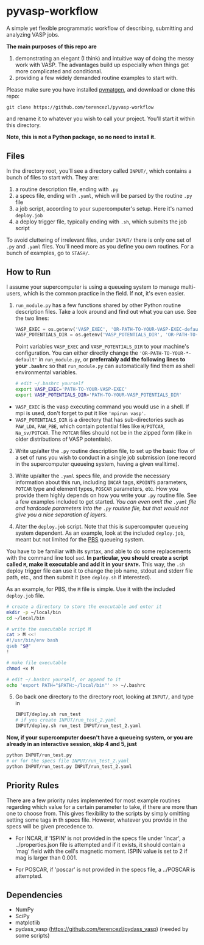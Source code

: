 pyvasp-workflow
===============

A simple yet flexible programmatic workflow of describing, submitting and analyzing VASP jobs.

**The main purposes of this repo are**

1. demonstrating an elegant (I think) and intuitive way of doing the messy work with VASP. The advantages build up especially when things get more complicated and conditional.
2. providing a few widely demanded routine examples to start with.

Please make sure you have installed [pymatgen](http://pymatgen.org/), and download or clone this repo:

    git clone https://github.com/terencezl/pyvasp-workflow

and rename it to whatever you wish to call your project. You'll start it within this directory.

**Note, this is not a Python package, so no need to install it.**

Files
-----

In the directory root, you'll see a directory called `INPUT/`, which contains a bunch of files to start with. They are:

1. a routine description file, ending with `.py`
2. a specs file, ending with `.yaml`, which will be parsed by the routine `.py` file
3. a job script, according to your supercomputer's setup. Here it's named `deploy.job`
4. a deploy trigger file, typically ending with `.sh`, which submits the job script

To avoid cluttering of irrelevant files, under `INPUT/` there is only one set of `.py` and `.yaml` files. You'll need more as you define you own routines. For a bunch of examples, go to `STASH/`.

How to Run
----------

I assume your supercomputer is using a queueing system to manage multi-users, which is the common practice in the field. If not, it's even easier.

1. `run_module.py` has a few functions shared by other Python routine description files. Take a look around and find out what you can use. See the two lines:

   ```python
   VASP_EXEC = os.getenv('VASP_EXEC', 'OR-PATH-TO-YOUR-VASP-EXEC-default')
   VASP_POTENTIALS_DIR = os.getenv('VASP_POTENTIALS_DIR', 'OR-PATH-TO-YOUR-VASP_POTENTIALS_DIR-default')
   ```

   Point variables `VASP_EXEC` and `VASP_POTENTIALS_DIR` to your machine's configuration. You can either directly change the `'OR-PATH-TO-YOUR-*-default'` in `run_module.py`, or **preferrably add the following lines to your `.bashrc`** so that `run_module.py` can automatically find them as shell environmental variables.

   ```bash
   # edit ~/.bashrc yourself
   export VASP_EXEC='PATH-TO-YOUR-VASP-EXEC'
   export VASP_POTENTIALS_DIR='PATH-TO-YOUR-VASP_POTENTIALS_DIR'
   ```

  * `VASP_EXEC` is the vasp executing command you would use in a shell. If mpi is used, don't forget to put it like `'mpirun vasp'`.
  * `VASP_POTENTIALS_DIR` is a directory that has sub-directories such as `PAW_LDA`, `PAW_PBE`, which contain potential files like `H/POTCAR`, `Na_sv/POTCAR`. The `POTCAR` files should not be in the zipped form (like in older distributions of VASP potentials).

2. Write up/alter the `.py` routine description file, to set up the basic flow of a set of runs you wish to conduct in a single job submission (one record in the supercomputer queueing system, having a given walltime).

3. Write up/alter the `.yaml` specs file, and provide the necessary information about this run, including `INCAR` tags, `KPOINTS` parameters, `POTCAR` type and element types, `POSCAR` parameters, etc. How you provide them highly depends on how you write your `.py` routine file. See a few examples included to get started. *You can even omit the `.yaml` file and hardcode parameters into the `.py` routine file, but that would not give you a nice separation of layers.*

4. Alter the `deploy.job` script. Note that this is supercomputer queueing system dependent. As an example, look at the included `deploy.job`, meant but not limited for the [PBS](https://en.wikipedia.org/wiki/Portable_Batch_System) queueing system.

  You have to be familiar with its syntax, and able to do some replacements with the command line tool `sed`. **In particular, you should create a script called `M`, make it executable and add it in your `$PATH`.** This way, the `.sh` deploy trigger file can use it to change the job name, stdout and stderr file path, etc., and then submit it (see `deploy.sh` if interested).
   
   As an example, for PBS, the `M` file is simple. Use it with the included `deploy.job` file.
   
   ```bash
   # create a directory to store the executable and enter it
   mkdir -p ~/local/bin
   cd ~/local/bin

   # write the executable script M
   cat > M <<!
   #!/usr/bin/env bash
   qsub "$@"
   !

   # make file executable
   chmod +x M

   # edit ~/.bashrc yourself, or append to it
   echo 'export PATH="$PATH:~/local/bin"' >> ~/.bashrc
   ```

5. Go back one directory to the directory root, looking at `INPUT/`, and type in

   ```bash
   INPUT/deploy.sh run_test
   # if you create INPUT/run_test_2.yaml
   INPUT/deploy.sh run_test INPUT/run_test_2.yaml
   ```

**Now, if your supercomputer doesn't have a queueing system, or you are already in an interactive session, skip 4 and 5, just**

```bash
python INPUT/run_test.py
# or for the specs file INPUT/run_test_2.yaml
python INPUT/run_test.py INPUT/run_test_2.yaml
```

Priority Rules
--------------

There are a few priority rules implemented for most example routines regarding which value for a certain parameter to take, if there are more than one to choose from. This gives flexibility to the scripts by simply omitting setting some tags in th specs file. However, whatever you provide in the specs will be given precedence to.

* For INCAR, if 'ISPIN' is not provided in the specs file under 'incar', a ../properties.json file is attempted and if it exists, it should contain a 'mag' field with the cell's magnetic moment. ISPIN value is set to 2 if mag is larger than 0.001.

* For POSCAR, if 'poscar' is not provided in the specs file, a ../POSCAR is attempted.

Dependencies
------------

* NumPy
* SciPy
* matplotlib
* pydass_vasp (https://github.com/terencezl/pydass_vasp) (needed by some scripts)

